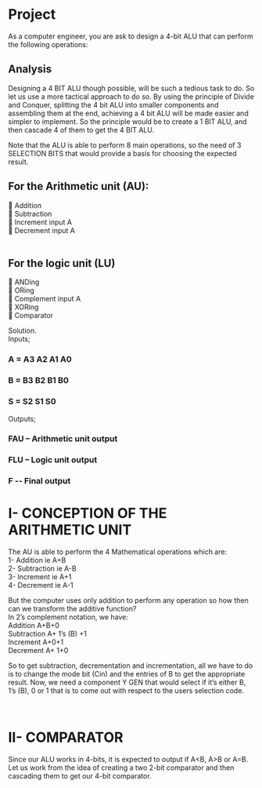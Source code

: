 # Project 
As a computer engineer, you are ask to design a 4-bit ALU that can perform the following
operations:
<br>

## Analysis

Designing a 4 BIT ALU though possible, will be such a tedious task to do. So let us use a
more tactical approach to do so. By using the principle of Divide and Conquer, splitting the 4 bit
ALU into smaller components and assembling them at the end, achieving a 4 bit ALU will be made
easier and simpler to implement. So the principle would be to create a 1 BIT ALU, and then cascade
4 of them to get the 4 BIT ALU.
<br>

Note that the ALU is able to perform 8 main operations, so the need of 3 SELECTION BITS that
would provide a basis for choosing the expected result.
<br>

## For the Arithmetic unit (AU): <br>
 Addition<br>
 Subtraction<br>
 Increment input A<br>
 Decrement input A<br>
<br>

## For the logic unit (LU)<br>
 ANDing<br>
 ORing<br>
 Complement input A<br>
 XORing<br>
 Comparator<br>

Solution. <br>
Inputs;
### A = A3 A2 A1 A0 <br>
### B = B3 B2 B1 B0<br>
### S = S2 S1 S0<br>
Outputs;<br>

### FAU – Arithmetic unit output<br>
### FLU – Logic unit output<br>
### F -- Final output<br>

# I- CONCEPTION OF THE ARITHMETIC UNIT
The AU is able to perform the 4 Mathematical operations which are:<br>
1- Addition ie A+B<br>
2- Subtraction ie A-B<br>
3- Increment ie A+1<br>
4- Decrement ie A-1<br>

But the computer uses only addition to perform any operation so how then
can we transform the additive function?<br>
In 2’s complement notation, we have: <br>
Addition A+B+0<br>
Subtraction A+ 1’s (B) +1<br>
Increment A+0+1<br>
Decrement A+ 1+0<br>


So to get subtraction, decrementation and incrementation, all we have to do is to change
the mode bit (Cin) and the entries of B to get the appropriate result.
Now, we need a component Y GEN that would select if it’s either B, 1’s (B), 0 or 1 that is to
come out with respect to the users selection code.

<br>


# II- COMPARATOR
Since our ALU works in 4-bits, it is expected to output if A<B, A>B or A=B. Let us work
from the idea of creating a two 2-bit comparator and then cascading them to get our 4-bit
comparator.